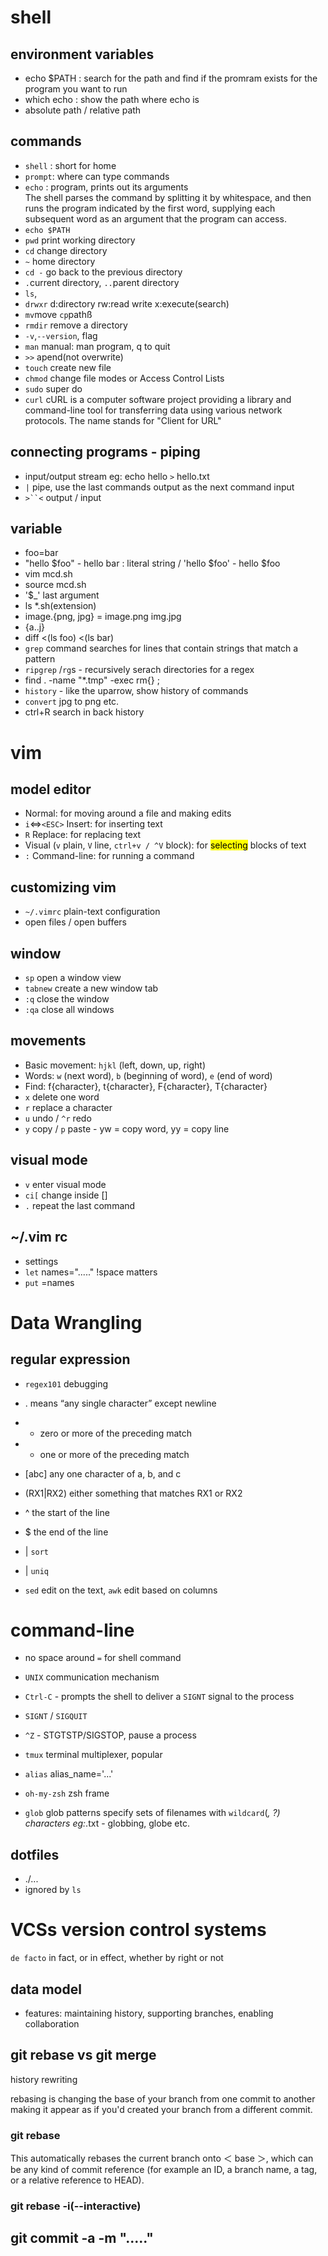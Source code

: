 # shell
## environment variables
- echo $PATH : search for the path and find if the promram exists for the program you want to run
- which echo : show the path where echo is
- absolute path / relative path

## commands
- `shell` : short for home
- `prompt`: where can type commands
- `echo` : program, prints out its arguments  
The shell parses the command by splitting it by whitespace, and then runs the program indicated by the first word, supplying each subsequent word as an argument that the program can access.
- `echo $PATH`
- `pwd` print working directory
- `cd` change directory
- `~` home directory
- `cd -` go back to the previous directory
- `.`current directory, `..`parent directory
- `ls`, 
- `drwxr` d:directory rw:read write x:execute(search)
- `mv`move `cp`pathß
- `rmdir` remove a directory
- `-v`,`--version`, flag
- `man` manual: man program, q to quit
- `>>` apend(not overwrite)
- `touch` create new file
- `chmod` change file modes or Access Control Lists
- `sudo` super do
- `curl` cURL is a computer software project providing a library and command-line tool for transferring data using various network protocols. The name stands for "Client for URL"

## connecting programs - piping
- input/output stream
eg: echo hello `>` hello.txt
- `|` pipe, use the last commands output as the next command input
- `>``<` output / input

## variable
- foo=bar
- "hello $foo" - hello bar : literal string / 'hello $foo' - hello $foo
- vim mcd.sh
- source mcd.sh
- '$_' last argument
- ls *.sh(extension)
- image.{png, jpg} = image.png img.jpg
- {a..j}
- diff <(ls foo) <(ls bar)
- `grep` command searches for lines that contain strings that match a pattern
- `ripgrep` /`rg`s - recursively serach directories for a regex
- find . -name "*.tmp" -exec rm{} \;
- `history` - like the uparrow, show history of commands
- `convert` jpg to png etc.
- ctrl+R search in back history


# vim
## model editor
- Normal: for moving around a file and making edits
- `i`<=>`<ESC>` Insert: for inserting text
- `R` Replace: for replacing text
-  Visual (`v` plain, `V` line, `ctrl+v / ^V` block): for <mark>selecting</mark> blocks of text
- `:` Command-line: for running a command

## customizing vim
- `~/.vimrc` plain-text configuration
- open files / open buffers

## window
- `sp` open a window view
- `tabnew` create a new window tab
- `:q` close the window
- `:qa` close all windows

## movements
- Basic movement: `hjkl` (left, down, up, right)
- Words: `w` (next word), `b` (beginning of word), `e` (end of word)
- Find: f{character}, t{character}, F{character}, T{character}
- `x` delete one word
- `r` replace a character
- `u` undo / `^r` redo
- `y` copy / `p` paste - yw = copy word, yy = copy line

## visual mode
- `v` enter visual mode
- `ci[` change inside []
- `.` repeat the last command

## ~/.vim  rc
- settings
- `let` names="....." !space matters
- `put` =names

# Data Wrangling
## regular expression
- `regex101` debugging
- . means “any single character” except newline
- * zero or more of the preceding match
- + one or more of the preceding match
- [abc] any one character of a, b, and c
- (RX1|RX2) either something that matches RX1 or RX2
- ^ the start of the line
- $ the end of the line

- | `sort` 
- | `uniq`
- `sed` edit on the text, `awk` edit based on columns


# command-line
- no space around `=` for shell command
- `UNIX` communication mechanism
- `Ctrl-C` - prompts the shell to deliver a `SIGNT` signal to the process
- `SIGNT` / `SIGQUIT`
- `^Z` - STGTSTP/SIGSTOP, pause a process
- `tmux` terminal multiplexer, popular
- `alias` alias_name='...' 
- `oh-my-zsh` zsh frame

- `glob` glob patterns specify sets of filenames with `wildcard`(*, ?) characters eg:*.txt - globbing, globe etc.

## dotfiles
- ./...
- ignored by `ls`


# VCSs version control systems
`de facto` in fact, or in effect, whether by right or not

## data model
- features: maintaining history, supporting branches, enabling collaboration



## git rebase vs git merge

history rewriting

rebasing is changing the base of your branch from one commit to another making it appear as if you'd created your branch from a different commit.

### git rebase <base>

This automatically rebases the current branch onto ＜ base ＞, which can be any kind of commit reference (for example an ID, a branch name, a tag, or a relative reference to HEAD).

### git rebase -i(--interactive) <base>

## git commit -a -m "....."








